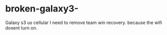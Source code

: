 broken-galaxy3-
===============

Galaxy s3 us cellular I need to remove team win recovery.  because the wifi dosent turn on.
